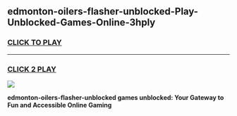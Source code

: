 
## edmonton-oilers-flasher-unblocked-Play-Unblocked-Games-Online-3hply
<h3>
<a href="https://premium76.site?title=edmonton-oilers-flasher-unblocked&ref=25A">CLICK TO PLAY</a></h3>
<hr>

<h3>
<a href="https://premium76.site?title=edmonton-oilers-flasher-unblocked&ref=25A">CLICK 2 PLAY</a>
  
</h3>

<a href="https://premium76.site?title=edmonton-oilers-flasher-unblocked&ref=25A"><img src="https://clearcache.store/games.png"></a>


**edmonton-oilers-flasher-unblocked games unblocked: Your Gateway to Fun and Accessible Online Gaming**
